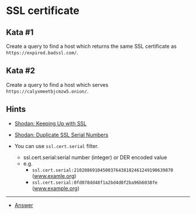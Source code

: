 # SSL certificate

## Kata #1

Create a query to find a host which returns the same SSL certificate as `https://expired.badssl.com/`.

## Kata #2

Create a query to find a host which serves `https://calyxmeetbjcmzw5.onion/`.

## Hints

- [Shodan: Keeping Up with SSL](https://blog.shodan.io/ssl-update/)
- [Shodan: Duplicate SSL Serial Numbers](https://blog.shodan.io/ssl-serial-number-weirdness/)

- You can use `ssl.cert.serial` filter.
  - ssl.cert.serial:serial number (integer) or DER encoded value
  - e.g.
    - `ssl.cert.serial:21020869104500376438182461249190639870` (www.examle.org)
    - `ssl.cert.serial:0fd078dd48f1a2bd4d0f2ba96b6038fe` (www.example.org)

---

- [Answer](./answer.md)
